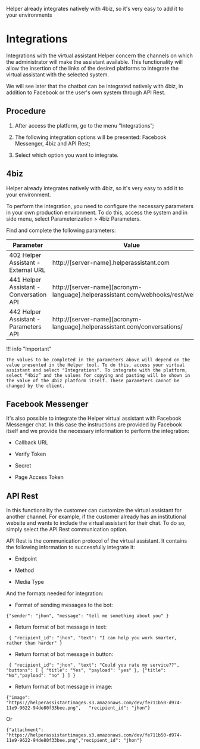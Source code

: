 Helper already integrates natively with 4biz, so it's very easy to add it to your environments

# Integrations

Integrations with the virtual assistant Helper concern the channels on which the administrator will make the assistant available. This functionality will allow the insertion of the links of the desired platforms to integrate the virtual assistant with the selected system.

We will see later that the chatbot can be integrated natively with 4biz, in addition to Facebook or the user's own system through API Rest.

## Procedure

1.  After access the platform, go to the menu "Integrations”;

2.  The following integration options will be presented: Facebook Messenger, 4biz and API Rest;

3.  Select which option you want to integrate.

## 4biz

Helper already integrates natively with 4biz, so it's very easy to add it to your environment.

To perform the integration, you need to configure the necessary parameters in your own production environment. To do this, access the system and in side menu, select Parameterization > 4biz Parameters.

Find and complete the following parameters:

|Parameter| Value|
|-|-|
| 402 Helper Assistant - External URL     | http://[server-name].helperassistant.com                                     |
| 441 Helper Assistant - Conversation API | http://[server-name][acronym-language].helperassistant.com/webhooks/rest/webhook |
| 442 Helper Assistant - Parameters API   | http://[server-name][acronym-language].helperassistant.com/conversations/        |

!!! info "Important"

    The values to be completed in the parameters above will depend on the value presented in the Helper tool. To do this, access your virtual assistant and select "Integrations". To integrate with the platform, select “4biz” and the values for copying and pasting will be shown in the value of the 4biz platform itself. These parameters cannot be changed by the client.


## Facebook Messenger

It's also possible to integrate the Helper virtual assistant with Facebook Messenger chat. In this case the instructions are provided by Facebook itself and we provide the necessary information to perform the integration:

- Callback URL

-  Verify Token

-  Secret

-  Page Access Token


## API Rest

In this functionality the customer can customize the virtual assistant for another channel. For example, if the customer already has an institutional website and wants to include the virtual assistant for their chat. To do so, simply select the API Rest communication option.

API Rest is the communication protocol of the virtual assistant. It contains the following information to successfully integrate it:

-   Endpoint

-   Method

-   Media Type

And the formats needed for integration:

-   Format of sending messages to the bot:


` {"sender": "jhon", "message": "tell me something about you" } `



-   Return format of bot message in text:

` { "recipient_id": "jhon", "text": "I can help you work smarter, rather than harder" }`



-   Return format of bot message in button:


` { "recipient_id": "jhon", "text": "Could you rate my service??", "buttons": [ { "title": "Yes", "payload": "yes" }, {"title": "No","payload": "no" } ] }`



-   Return format of bot message in image:

` {"image": "https://helperassistantimages.s3.amazonaws.com/dev/fe711b50-d974-11e9-9622-94de80f33bee.png",   "recipient_id": "jhon"} `

Or

` {"attachment": "https://helperassistantimages.s3.amazonaws.com/dev/fe711b50-d974-11e9-9622-94de80f33bee.png","recipient_id": "jhon"} `

